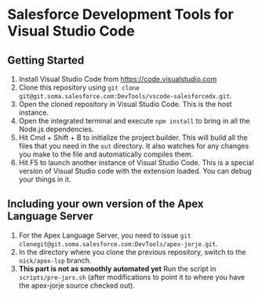 # Salesforce Development Tools for Visual Studio Code

## Getting Started

1. Install Visual Studio Code from https://code.visualstudio.com
1. Clone this repository using `git clone git@git.soma.salesforce.com:DevTools/vscode-salesforcedx.git`.
1. Open the cloned repository in Visual Studio Code. This is the host instance.
1. Open the integrated terminal and execute `npm install` to bring in all the Node.js dependencies.
1. Hit Cmd + Shift + B to initialize the project builder. This will build all the files that you need in the `out` directory. It also watches for any changes you make to the file and automatically compiles them.
1. Hit F5 to launch another instance of Visual Studio Code. This is a special version of Visual Studio code with the extension loaded. You can debug your things in it.

## Including your own version of the Apex Language Server

1. For the Apex Language Server, you need to issue `git clonegit@git.soma.salesforce.com:DevTools/apex-jorje.git`.
1. In the directory where you clone the previous repository, switch to the `nick/apex-lsp` branch.
1. __This part is not as smoothly automated yet__ Run the script in `scripts/pre-jars.sh` (after modifications to point it to where you have the apex-jorje source checked out).
